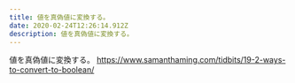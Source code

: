 ```yaml
---
title: 値を真偽値に変換する。
date: 2020-02-24T12:26:14.912Z
description: 値を真偽値に変換する。
---
```

値を真偽値に変換する。
https://www.samanthaming.com/tidbits/19-2-ways-to-convert-to-boolean/
